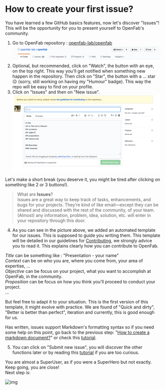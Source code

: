 # How to create your first issue?

You have learned a few GitHub basics features, now let's discover "Issues"! This will be the opportunity for you to present
yourself to OpenFab's community.

1. Go to OpenFab repository : [openfab-lab/openfab](https://github.com/openfab-lab/openfab)
![issues](https://github.com/Ginsburg/gamification-fablab/blob/patch-1/Level-UP/issues.png)
2. Optional, but recommended, click on "Watch", the button with an eye, on the top right. This way you'll get 
notified when something new happen in the repository. Then click on "Star", the button with a ... star :pensive: 
(sorry, still working on having my "Humour" badge). This way the repo will be easy to find on your profile.
3. Click on "Issues" and then on "New issue".
![issue](https://github.com/Ginsburg/gamification-fablab/blob/patch-1/Level-UP/issue.png)

Let's make a short break (you deserve it, you might be tired after clicking on something like 2 or 3 buttons!).  
> What are **Issues**?  
Issues are a great way to keep track of tasks, enhancements, and bugs for your projects. 
They’re kind of like email—except they can be shared and discussed with the rest of the community, of your team. 
(Almost) any information, problem, idea, solution, etc. will enter in your repository through this door.  

4. As you can see in the picture above, we added an automated template for our issues. 
This is supposed to guide you writing them. This template will be detailed in our guidelines for [Contributing](https://github.com/openfab-lab/openfab/blob/master/CONTRIBUTING.md), 
we strongly advice you to read it. This explains clearly how you can contribute to OpenFab.

_Title_ can be something like : "Presentation - your name"  
_Context_ can be on who you are, where you come from, your area of expertise, ...  
_Objective_ can be focus on your project, what you want to accomplish at OpenFab, in the community.  
_Proposition_ can be focus on how you think you'll proceed to conduct your project.  
...  

But feel free to adapt it to your situation. This is the first version of this template, it might evolve with practice.
We are found of "Quick and dirty", "Better is better than perfect", iteration and currently, this is good enough for us.

Has written, issues support Markdown's formatting syntax so if you need some help on this point, 
go back to the previous step: "[How to create a markdown document?](https://github.com/Ginsburg/gamification-fablab/blob/patch-1/Level-UP/create-md.md)" 
or check this [tutorial](https://guides.github.com/features/mastering-markdown/).

5. You can click on "Submit new issue", you will discover the other functions later or by reading this 
[tutorial](https://guides.github.com/features/issues/) if you are too curious.  

You are almost a SuperUser, as if you were a SuperHero but not exactly. Keep going, you are close!  
Next step is: 

![img](https://s-media-cache-ak0.pinimg.com/736x/39/e8/e5/39e8e536972640745f1cd8118719f3a8--marvel-jokes-avengers-marvel.jpg)
